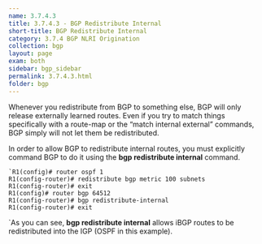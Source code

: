 ```yaml
---
name: 3.7.4.3
title: 3.7.4.3 - BGP Redistribute Internal
short-title: BGP Redistribute Internal
category: 3.7.4 BGP NLRI Origination
collection: bgp
layout: page
exam: both
sidebar: bgp_sidebar
permalink: 3.7.4.3.html
folder: bgp
---
```

Whenever you redistribute from BGP to something else, BGP will only release externally learned routes. Even if you try to match things specifically with a route-map or the “match internal external” commands, BGP simply will not let them be redistributed.

In order to allow BGP to redistribute internal routes, you must explicitly command BGP to do it using the **bgp redistribute internal** command.
```
`R1(config)# router ospf 1
R1(config-router)# redistribute bgp metric 100 subnets
R1(config-router)# exit
R1(config)# router bgp 64512
R1(config-router)# bgp redistribute-internal
R1(config-router)# exit
```
`As you can see, **bgp redistribute internal** allows iBGP routes to be redistributed into the IGP (OSPF in this example).
